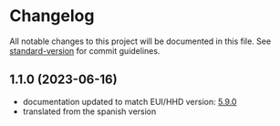 # Changelog

All notable changes to this project will be documented in this file. See [standard-version](https://github.com/conventional-changelog/standard-version) for commit guidelines.

## 1.1.0 (2023-06-16)

* documentation updated to match EUI/HHD version: [5.9.0](https://gitlab.tekniker.es/aut/projects/3151-LSST/LabVIEWCode/HMIComputers/-/releases/5.9.0)
* translated from the spanish version
